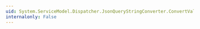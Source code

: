 ```yaml
---
uid: System.ServiceModel.Dispatcher.JsonQueryStringConverter.ConvertValueToString(System.Object,System.Type)
internalonly: False
---
```

